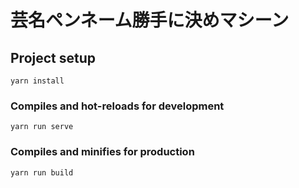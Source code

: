 # 芸名ペンネーム勝手に決めマシーン

## Project setup
```
yarn install
```

### Compiles and hot-reloads for development
```
yarn run serve
```

### Compiles and minifies for production
```
yarn run build
```
    